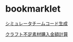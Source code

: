 # bookmarklet

[シミュレータチームコード生成](mch-team-code-bookmarklet.md)

[クラフト不足素材購入金額計算](mch-craft-shortage-bookmarklet.md)